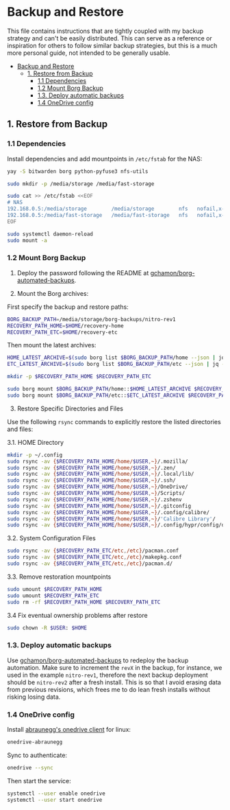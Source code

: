 # Backup and Restore

This file contains instructions that are tightly coupled with my backup
strategy and can't be easily distributed. This can serve as a reference or
inspiration for others to follow similar backup strategies, but this is a much
more personal guide, not intended to be generally usable.

<!--toc:start-->
- [Backup and Restore](#backup-and-restore)
  - [1. Restore from Backup](#1-restore-from-backup)
    - [1.1 Dependencies](#11-dependencies)
    - [1.2 Mount Borg Backup](#12-mount-borg-backup)
    - [1.3. Deploy automatic backups](#13-deploy-automatic-backups)
    - [1.4 OneDrive config](#14-onedrive-config)
<!--toc:end-->

## 1. Restore from Backup

### 1.1 Dependencies

Install dependencies and add mountpoints in `/etc/fstab` for the NAS:

```bash
yay -S bitwarden borg python-pyfuse3 nfs-utils

sudo mkdir -p /media/storage /media/fast-storage

sudo cat >> /etc/fstab <<EOF
# NAS
192.168.0.5:/media/storage        /media/storage        nfs   nofail,x-systemd.automount,x-systemd.requires=network-online.target,x-systemd.device-timeout=10
192.168.0.5:/media/fast-storage   /media/fast-storage   nfs   nofail,x-systemd.automount,x-systemd.requires=network-online.target,x-systemd.device-timeout=10
EOF

sudo systemctl daemon-reload
sudo mount -a
```

### 1.2 Mount Borg Backup

1. Deploy the password following the README at [gchamon/borg-automated-backups](https://github.com/gchamon/borg-automated-backups).

2. Mount the Borg archives:

First specify the backup and restore paths:

```bash
BORG_BACKUP_PATH=/media/storage/borg-backups/nitro-rev1
RECOVERY_PATH_HOME=$HOME/recovery-home
RECOVERY_PATH_ETC=$HOME/recovery-etc
```

Then mount the latest archives:

```bash
HOME_LATEST_ARCHIVE=$(sudo borg list $BORG_BACKUP_PATH/home --json | jq -r '.archives[-1].archive')
ETC_LATEST_ARCHIVE=$(sudo borg list $BORG_BACKUP_PATH/etc --json | jq -r '.archives[-1].archive')

mkdir -p $RECOVERY_PATH_HOME $RECOVERY_PATH_ETC

sudo borg mount $BORG_BACKUP_PATH/home::$HOME_LATEST_ARCHIVE $RECOVERY_PATH_HOME
sudo borg mount $BORG_BACKUP_PATH/etc::$ETC_LATEST_ARCHIVE $RECOVERY_PATH_ETC
```

3. Restore Specific Directories and Files

Use the following `rsync` commands to explicitly restore the listed directories and files:

  3.1. HOME Directory

```bash
mkdir -p ~/.config
sudo rsync -av {$RECOVERY_PATH_HOME/home/$USER,~}/.mozilla/
sudo rsync -av {$RECOVERY_PATH_HOME/home/$USER,~}/.zen/
sudo rsync -av {$RECOVERY_PATH_HOME/home/$USER,~}/.local/lib/
sudo rsync -av {$RECOVERY_PATH_HOME/home/$USER,~}/.ssh/
sudo rsync -av {$RECOVERY_PATH_HOME/home/$USER,~}/OneDrive/
sudo rsync -av {$RECOVERY_PATH_HOME/home/$USER,~}/Scripts/
sudo rsync -av {$RECOVERY_PATH_HOME/home/$USER,~}/.zshenv
sudo rsync -av {$RECOVERY_PATH_HOME/home/$USER,~}/.gitconfig
sudo rsync -av {$RECOVERY_PATH_HOME/home/$USER,~}/.config/calibre/
sudo rsync -av {$RECOVERY_PATH_HOME/home/$USER,~}/'Calibre Library'/
sudo rsync -av {$RECOVERY_PATH_HOME/home/$USER,~}/.config/hypr/config/device.conf
```

  3.2. System Configuration Files

```bash
sudo rsync -av {$RECOVERY_PATH_ETC/etc,/etc}/pacman.conf
sudo rsync -av {$RECOVERY_PATH_ETC/etc,/etc}/makepkg.conf
sudo rsync -av {$RECOVERY_PATH_ETC/etc,/etc}/pacman.d/
```

  3.3. Remove restoration mountpoints

```bash
sudo umount $RECOVERY_PATH_HOME
sudo umount $RECOVERY_PATH_ETC
sudo rm -rf $RECOVERY_PATH_HOME $RECOVERY_PATH_ETC
```

  3.4 Fix eventual ownership problems after restore

```bash
sudo chown -R $USER: $HOME
```

### 1.3. Deploy automatic backups

Use [gchamon/borg-automated-backups](https://github.com/gchamon/borg-automated-backups)
to redeploy the backup automation. Make sure to increment the `revX` in the
backup, for instance, we used in the example `nitro-rev1`, therefore the next
backup deployment should be `nitro-rev2` after a fresh install. This is so that
I avoid erasing data from previous revisions, which frees me to do lean fresh
installs without risking losing data.

### 1.4 OneDrive config

Install [abraunegg's onedrive client](https://github.com/abraunegg/onedrive) for linux:

```bash
onedrive-abraunegg 
```

Sync to authenticate:

```bash
onedrive --sync
```

Then start the service:

```bash
systemctl --user enable onedrive
systemctl --user start onedrive
```
